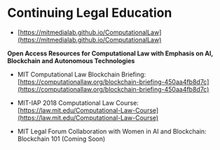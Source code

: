 # Continuing Legal Education

* [https://mitmedialab.github.io/ComputationalLaw](https://mitmedialab.github.io/ComputationalLaw)

**Open Access Resources for Computational Law with Emphasis on AI, Blockchain and Autonomous Technologies**

* MIT Computational Law Blockchain Briefing: [https://computationallaw.org/blockchain-briefing-450aa4fb8d7c](https://computationallaw.org/blockchain-briefing-450aa4fb8d7c)

* MIT-IAP 2018 Computational Law Course: [https://law.mit.edu/Computational-Law-Course](https://law.mit.edu/Computational-Law-Course)

* MIT Legal Forum Collaboration with Women in AI and Blockchain: Blockchain 101 (Coming Soon) 
